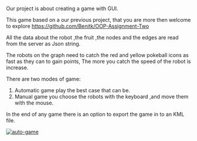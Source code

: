 Our project is about creating a game with GUI.

This game based on a our previous project, that you are more then welcome to explore  https://github.com/Benitk/OOP-Assignment-Two

All the data about the robot ,the fruit ,the nodes and the edges are read from the server as Json string.

The robots on the graph need to catch the red and yellow pokeball icons as fast as they can to gain points,
The more you catch the speed of the robot is increase.

There are two modes of game:
1. Automatic game play the best case that can be.
2. Manual game you choose the robots with the keyboard ,and move them with the mouse.

In the end of any game there is an option to export the game in to an KML file.

<a href="https://ibb.co/Fn1sKfk"><img src="https://i.ibb.co/kMT3xrV/auto-game.png" alt="auto-game" border="0"></a>
